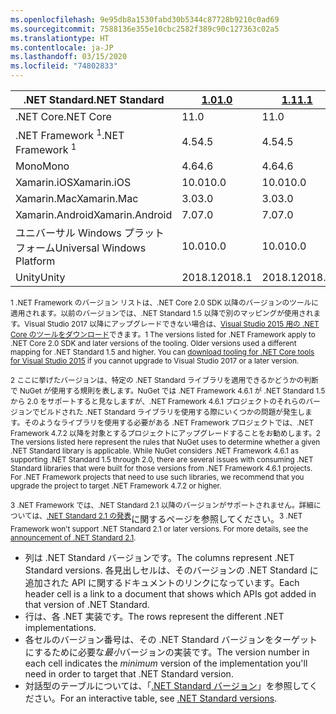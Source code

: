 ```yaml
---
ms.openlocfilehash: 9e95db8a1530fabd30b5344c87728b9210c0ad69
ms.sourcegitcommit: 7588136e355e10cbc2582f389c90c127363c02a5
ms.translationtype: HT
ms.contentlocale: ja-JP
ms.lasthandoff: 03/15/2020
ms.locfileid: "74802833"
---
```

| <span data-ttu-id="aa05d-101">.NET Standard</span><span class="sxs-lookup"><span data-stu-id="aa05d-101">.NET Standard</span></span>              | <span data-ttu-id="aa05d-102">[1.0]</span><span class="sxs-lookup"><span data-stu-id="aa05d-102">[1.0]</span></span>  | <span data-ttu-id="aa05d-103">[1.1]</span><span class="sxs-lookup"><span data-stu-id="aa05d-103">[1.1]</span></span>  | <span data-ttu-id="aa05d-104">[1.2]</span><span class="sxs-lookup"><span data-stu-id="aa05d-104">[1.2]</span></span> | <span data-ttu-id="aa05d-105">[1.3]</span><span class="sxs-lookup"><span data-stu-id="aa05d-105">[1.3]</span></span> | <span data-ttu-id="aa05d-106">[1.4]</span><span class="sxs-lookup"><span data-stu-id="aa05d-106">[1.4]</span></span> | <span data-ttu-id="aa05d-107">[1.5]</span><span class="sxs-lookup"><span data-stu-id="aa05d-107">[1.5]</span></span>              | <span data-ttu-id="aa05d-108">[1.6]</span><span class="sxs-lookup"><span data-stu-id="aa05d-108">[1.6]</span></span>              | <span data-ttu-id="aa05d-109">[2.0]</span><span class="sxs-lookup"><span data-stu-id="aa05d-109">[2.0]</span></span>               | <span data-ttu-id="aa05d-110">[2.1]</span><span class="sxs-lookup"><span data-stu-id="aa05d-110">[2.1]</span></span> |
|----------------------------|--------|--------|-------|-------|-------|--------------------|--------------------|---------------------|---------------------
| <span data-ttu-id="aa05d-111">.NET Core</span><span class="sxs-lookup"><span data-stu-id="aa05d-111">.NET Core</span></span>                  | <span data-ttu-id="aa05d-112">1</span><span class="sxs-lookup"><span data-stu-id="aa05d-112">1.0</span></span>    | <span data-ttu-id="aa05d-113">1</span><span class="sxs-lookup"><span data-stu-id="aa05d-113">1.0</span></span>    | <span data-ttu-id="aa05d-114">1</span><span class="sxs-lookup"><span data-stu-id="aa05d-114">1.0</span></span>   | <span data-ttu-id="aa05d-115">1</span><span class="sxs-lookup"><span data-stu-id="aa05d-115">1.0</span></span>   | <span data-ttu-id="aa05d-116">1</span><span class="sxs-lookup"><span data-stu-id="aa05d-116">1.0</span></span>   | <span data-ttu-id="aa05d-117">1</span><span class="sxs-lookup"><span data-stu-id="aa05d-117">1.0</span></span>                | <span data-ttu-id="aa05d-118">1</span><span class="sxs-lookup"><span data-stu-id="aa05d-118">1.0</span></span>                | <span data-ttu-id="aa05d-119">2.0</span><span class="sxs-lookup"><span data-stu-id="aa05d-119">2.0</span></span>                 | <span data-ttu-id="aa05d-120">3.0</span><span class="sxs-lookup"><span data-stu-id="aa05d-120">3.0</span></span> |
| <span data-ttu-id="aa05d-121">.NET Framework <sup>1</sup></span><span class="sxs-lookup"><span data-stu-id="aa05d-121">.NET Framework <sup>1</sup></span></span>| <span data-ttu-id="aa05d-122">4.5</span><span class="sxs-lookup"><span data-stu-id="aa05d-122">4.5</span></span>    | <span data-ttu-id="aa05d-123">4.5</span><span class="sxs-lookup"><span data-stu-id="aa05d-123">4.5</span></span>    | <span data-ttu-id="aa05d-124">4.5.1</span><span class="sxs-lookup"><span data-stu-id="aa05d-124">4.5.1</span></span> | <span data-ttu-id="aa05d-125">4.6</span><span class="sxs-lookup"><span data-stu-id="aa05d-125">4.6</span></span>   | <span data-ttu-id="aa05d-126">4.6.1</span><span class="sxs-lookup"><span data-stu-id="aa05d-126">4.6.1</span></span> | <span data-ttu-id="aa05d-127">4.6.1 <sup>2</sup></span><span class="sxs-lookup"><span data-stu-id="aa05d-127">4.6.1 <sup>2</sup></span></span> | <span data-ttu-id="aa05d-128">4.6.1 <sup>2</sup></span><span class="sxs-lookup"><span data-stu-id="aa05d-128">4.6.1 <sup>2</sup></span></span> | <span data-ttu-id="aa05d-129">4.6.1 <sup>2</sup></span><span class="sxs-lookup"><span data-stu-id="aa05d-129">4.6.1 <sup>2</sup></span></span>  | <span data-ttu-id="aa05d-130">該当なし<sup>3</sup></span><span class="sxs-lookup"><span data-stu-id="aa05d-130">N/A<sup>3</sup></span></span> |
| <span data-ttu-id="aa05d-131">Mono</span><span class="sxs-lookup"><span data-stu-id="aa05d-131">Mono</span></span>                       | <span data-ttu-id="aa05d-132">4.6</span><span class="sxs-lookup"><span data-stu-id="aa05d-132">4.6</span></span>    | <span data-ttu-id="aa05d-133">4.6</span><span class="sxs-lookup"><span data-stu-id="aa05d-133">4.6</span></span>    | <span data-ttu-id="aa05d-134">4.6</span><span class="sxs-lookup"><span data-stu-id="aa05d-134">4.6</span></span>   | <span data-ttu-id="aa05d-135">4.6</span><span class="sxs-lookup"><span data-stu-id="aa05d-135">4.6</span></span>   | <span data-ttu-id="aa05d-136">4.6</span><span class="sxs-lookup"><span data-stu-id="aa05d-136">4.6</span></span>   | <span data-ttu-id="aa05d-137">4.6</span><span class="sxs-lookup"><span data-stu-id="aa05d-137">4.6</span></span>                | <span data-ttu-id="aa05d-138">4.6</span><span class="sxs-lookup"><span data-stu-id="aa05d-138">4.6</span></span>                | <span data-ttu-id="aa05d-139">5.4</span><span class="sxs-lookup"><span data-stu-id="aa05d-139">5.4</span></span>                 | <span data-ttu-id="aa05d-140">6.4</span><span class="sxs-lookup"><span data-stu-id="aa05d-140">6.4</span></span> |
| <span data-ttu-id="aa05d-141">Xamarin.iOS</span><span class="sxs-lookup"><span data-stu-id="aa05d-141">Xamarin.iOS</span></span>                | <span data-ttu-id="aa05d-142">10.0</span><span class="sxs-lookup"><span data-stu-id="aa05d-142">10.0</span></span>   | <span data-ttu-id="aa05d-143">10.0</span><span class="sxs-lookup"><span data-stu-id="aa05d-143">10.0</span></span>   | <span data-ttu-id="aa05d-144">10.0</span><span class="sxs-lookup"><span data-stu-id="aa05d-144">10.0</span></span>  | <span data-ttu-id="aa05d-145">10.0</span><span class="sxs-lookup"><span data-stu-id="aa05d-145">10.0</span></span>  | <span data-ttu-id="aa05d-146">10.0</span><span class="sxs-lookup"><span data-stu-id="aa05d-146">10.0</span></span>  | <span data-ttu-id="aa05d-147">10.0</span><span class="sxs-lookup"><span data-stu-id="aa05d-147">10.0</span></span>               | <span data-ttu-id="aa05d-148">10.0</span><span class="sxs-lookup"><span data-stu-id="aa05d-148">10.0</span></span>               | <span data-ttu-id="aa05d-149">10.14</span><span class="sxs-lookup"><span data-stu-id="aa05d-149">10.14</span></span>               | <span data-ttu-id="aa05d-150">12.16</span><span class="sxs-lookup"><span data-stu-id="aa05d-150">12.16</span></span> |
| <span data-ttu-id="aa05d-151">Xamarin.Mac</span><span class="sxs-lookup"><span data-stu-id="aa05d-151">Xamarin.Mac</span></span>                | <span data-ttu-id="aa05d-152">3.0</span><span class="sxs-lookup"><span data-stu-id="aa05d-152">3.0</span></span>    | <span data-ttu-id="aa05d-153">3.0</span><span class="sxs-lookup"><span data-stu-id="aa05d-153">3.0</span></span>    | <span data-ttu-id="aa05d-154">3.0</span><span class="sxs-lookup"><span data-stu-id="aa05d-154">3.0</span></span>   | <span data-ttu-id="aa05d-155">3.0</span><span class="sxs-lookup"><span data-stu-id="aa05d-155">3.0</span></span>   | <span data-ttu-id="aa05d-156">3.0</span><span class="sxs-lookup"><span data-stu-id="aa05d-156">3.0</span></span>   | <span data-ttu-id="aa05d-157">3.0</span><span class="sxs-lookup"><span data-stu-id="aa05d-157">3.0</span></span>                | <span data-ttu-id="aa05d-158">3.0</span><span class="sxs-lookup"><span data-stu-id="aa05d-158">3.0</span></span>                | <span data-ttu-id="aa05d-159">3.8</span><span class="sxs-lookup"><span data-stu-id="aa05d-159">3.8</span></span>                 | <span data-ttu-id="aa05d-160">5.16</span><span class="sxs-lookup"><span data-stu-id="aa05d-160">5.16</span></span> |
| <span data-ttu-id="aa05d-161">Xamarin.Android</span><span class="sxs-lookup"><span data-stu-id="aa05d-161">Xamarin.Android</span></span>            | <span data-ttu-id="aa05d-162">7.0</span><span class="sxs-lookup"><span data-stu-id="aa05d-162">7.0</span></span>    | <span data-ttu-id="aa05d-163">7.0</span><span class="sxs-lookup"><span data-stu-id="aa05d-163">7.0</span></span>    | <span data-ttu-id="aa05d-164">7.0</span><span class="sxs-lookup"><span data-stu-id="aa05d-164">7.0</span></span>   | <span data-ttu-id="aa05d-165">7.0</span><span class="sxs-lookup"><span data-stu-id="aa05d-165">7.0</span></span>   | <span data-ttu-id="aa05d-166">7.0</span><span class="sxs-lookup"><span data-stu-id="aa05d-166">7.0</span></span>   | <span data-ttu-id="aa05d-167">7.0</span><span class="sxs-lookup"><span data-stu-id="aa05d-167">7.0</span></span>                | <span data-ttu-id="aa05d-168">7.0</span><span class="sxs-lookup"><span data-stu-id="aa05d-168">7.0</span></span>                | <span data-ttu-id="aa05d-169">8.0</span><span class="sxs-lookup"><span data-stu-id="aa05d-169">8.0</span></span>                 | <span data-ttu-id="aa05d-170">10.0</span><span class="sxs-lookup"><span data-stu-id="aa05d-170">10.0</span></span> |
| <span data-ttu-id="aa05d-171">ユニバーサル Windows プラットフォーム</span><span class="sxs-lookup"><span data-stu-id="aa05d-171">Universal Windows Platform</span></span> | <span data-ttu-id="aa05d-172">10.0</span><span class="sxs-lookup"><span data-stu-id="aa05d-172">10.0</span></span>   | <span data-ttu-id="aa05d-173">10.0</span><span class="sxs-lookup"><span data-stu-id="aa05d-173">10.0</span></span>   | <span data-ttu-id="aa05d-174">10.0</span><span class="sxs-lookup"><span data-stu-id="aa05d-174">10.0</span></span>  | <span data-ttu-id="aa05d-175">10.0</span><span class="sxs-lookup"><span data-stu-id="aa05d-175">10.0</span></span>  | <span data-ttu-id="aa05d-176">10.0</span><span class="sxs-lookup"><span data-stu-id="aa05d-176">10.0</span></span>  | <span data-ttu-id="aa05d-177">10.0.16299</span><span class="sxs-lookup"><span data-stu-id="aa05d-177">10.0.16299</span></span>         | <span data-ttu-id="aa05d-178">10.0.16299</span><span class="sxs-lookup"><span data-stu-id="aa05d-178">10.0.16299</span></span>         | <span data-ttu-id="aa05d-179">10.0.16299</span><span class="sxs-lookup"><span data-stu-id="aa05d-179">10.0.16299</span></span>          | <span data-ttu-id="aa05d-180">TBD</span><span class="sxs-lookup"><span data-stu-id="aa05d-180">TBD</span></span> |
| <span data-ttu-id="aa05d-181">Unity</span><span class="sxs-lookup"><span data-stu-id="aa05d-181">Unity</span></span>                      | <span data-ttu-id="aa05d-182">2018.1</span><span class="sxs-lookup"><span data-stu-id="aa05d-182">2018.1</span></span> | <span data-ttu-id="aa05d-183">2018.1</span><span class="sxs-lookup"><span data-stu-id="aa05d-183">2018.1</span></span> | <span data-ttu-id="aa05d-184">2018.1</span><span class="sxs-lookup"><span data-stu-id="aa05d-184">2018.1</span></span>| <span data-ttu-id="aa05d-185">2018.1</span><span class="sxs-lookup"><span data-stu-id="aa05d-185">2018.1</span></span>| <span data-ttu-id="aa05d-186">2018.1</span><span class="sxs-lookup"><span data-stu-id="aa05d-186">2018.1</span></span>| <span data-ttu-id="aa05d-187">2018.1</span><span class="sxs-lookup"><span data-stu-id="aa05d-187">2018.1</span></span>             |  <span data-ttu-id="aa05d-188">2018.1</span><span class="sxs-lookup"><span data-stu-id="aa05d-188">2018.1</span></span>            | <span data-ttu-id="aa05d-189">2018.1</span><span class="sxs-lookup"><span data-stu-id="aa05d-189">2018.1</span></span>              | <span data-ttu-id="aa05d-190">TBD</span><span class="sxs-lookup"><span data-stu-id="aa05d-190">TBD</span></span> |

<span data-ttu-id="aa05d-191"><sup>1 .NET Framework のバージョン リストは、.NET Core 2.0 SDK 以降のバージョンのツールに適用されます。以前のバージョンでは、.NET Standard 1.5 以降で別のマッピングが使用されます。Visual Studio 2017 以降にアップグレードできない場合は、[Visual Studio 2015 用の .NET Core のツールをダウンロード](https://github.com/dotnet/core/blob/master/release-notes/download-archive.md)できます。</sup></span><span class="sxs-lookup"><span data-stu-id="aa05d-191"><sup>1 The versions listed for .NET Framework apply to .NET Core 2.0 SDK and later versions of the tooling. Older versions used a different mapping for .NET Standard 1.5 and higher. You can [download tooling for .NET Core tools for Visual Studio 2015](https://github.com/dotnet/core/blob/master/release-notes/download-archive.md) if you cannot upgrade to Visual Studio 2017 or a later version.</sup></span></span>

<span data-ttu-id="aa05d-192"><sup>2 ここに挙げたバージョンは、特定の .NET Standard ライブラリを適用できるかどうかの判断で NuGet が使用する規則を表します。NuGet では .NET Framework 4.6.1 が .NET Standard 1.5 から 2.0 をサポートすると見なしますが、.NET Framework 4.6.1 プロジェクトのそれらのバージョンでビルドされた .NET Standard ライブラリを使用する際にいくつかの問題が発生します。そのようなライブラリを使用する必要がある .NET Framework プロジェクトでは、.NET Framework 4.7.2 以降を対象とするプロジェクトにアップグレードすることをお勧めします。</sup></span><span class="sxs-lookup"><span data-stu-id="aa05d-192"><sup>2 The versions listed here represent the rules that NuGet uses to determine whether a given .NET Standard library is applicable. While NuGet considers .NET Framework 4.6.1 as supporting .NET Standard 1.5 through 2.0, there are several issues with consuming .NET Standard libraries that were built for those versions from .NET Framework 4.6.1 projects. For .NET Framework projects that need to use such libraries, we recommend that you upgrade the project to target .NET Framework 4.7.2 or higher.</sup></span></span>

<span data-ttu-id="aa05d-193"><sup>3 .NET Framework では、.NET Standard 2.1 以降のバージョンがサポートされません。詳細については、[.NET Standard 2.1 の発表](https://devblogs.microsoft.com/dotnet/announcing-net-standard-2-1/)</sup>に関するページを参照してください。</span><span class="sxs-lookup"><span data-stu-id="aa05d-193"><sup>3 .NET Framework won't support .NET Standard 2.1 or later versions. For more details, see the [announcement of .NET Standard 2.1](https://devblogs.microsoft.com/dotnet/announcing-net-standard-2-1/).</sup></span></span>

- <span data-ttu-id="aa05d-194">列は .NET Standard バージョンです。</span><span class="sxs-lookup"><span data-stu-id="aa05d-194">The columns represent .NET Standard versions.</span></span> <span data-ttu-id="aa05d-195">各見出しセルは、そのバージョンの .NET Standard に追加された API に関するドキュメントのリンクになっています。</span><span class="sxs-lookup"><span data-stu-id="aa05d-195">Each header cell is a link to a document that shows which APIs got added in that version of .NET Standard.</span></span>
- <span data-ttu-id="aa05d-196">行は、各 .NET 実装です。</span><span class="sxs-lookup"><span data-stu-id="aa05d-196">The rows represent the different .NET implementations.</span></span>
- <span data-ttu-id="aa05d-197">各セルのバージョン番号は、その .NET Standard バージョンをターゲットにするために必要な*最小*バージョンの実装です。</span><span class="sxs-lookup"><span data-stu-id="aa05d-197">The version number in each cell indicates the *minimum* version of the implementation you'll need in order to target that .NET Standard version.</span></span>
- <span data-ttu-id="aa05d-198">対話型のテーブルについては、「[.NET Standard バージョン](https://dotnet.microsoft.com/platform/dotnet-standard#versions)」を参照してください。</span><span class="sxs-lookup"><span data-stu-id="aa05d-198">For an interactive table, see [.NET Standard versions](https://dotnet.microsoft.com/platform/dotnet-standard#versions).</span></span>

[1.0]: https://github.com/dotnet/standard/blob/master/docs/versions/netstandard1.0.md
[1.1]: https://github.com/dotnet/standard/blob/master/docs/versions/netstandard1.1.md
[1.2]: https://github.com/dotnet/standard/blob/master/docs/versions/netstandard1.2.md
[1.3]: https://github.com/dotnet/standard/blob/master/docs/versions/netstandard1.3.md
[1.4]: https://github.com/dotnet/standard/blob/master/docs/versions/netstandard1.4.md
[1.5]: https://github.com/dotnet/standard/blob/master/docs/versions/netstandard1.5.md
[1.6]: https://github.com/dotnet/standard/blob/master/docs/versions/netstandard1.6.md
[2.0]: https://github.com/dotnet/standard/blob/master/docs/versions/netstandard2.0.md
[2.1]: https://github.com/dotnet/standard/blob/master/docs/versions/netstandard2.1.md
